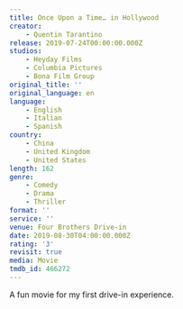 ```yaml
---
title: Once Upon a Time… in Hollywood
creator:
    - Quentin Tarantino
release: 2019-07-24T00:00:00.000Z
studios:
    - Heyday Films
    - Columbia Pictures
    - Bona Film Group
original_title: ''
original_language: en
language:
    - English
    - Italian
    - Spanish
country:
    - China
    - United Kingdom
    - United States
length: 162
genre:
    - Comedy
    - Drama
    - Thriller
format: ''
service: ''
venue: Four Brothers Drive-in
date: 2019-08-30T04:00:00.000Z
rating: '3'
revisit: true
media: Movie
tmdb_id: 466272
---
```


A fun movie for my first drive-in experience.
